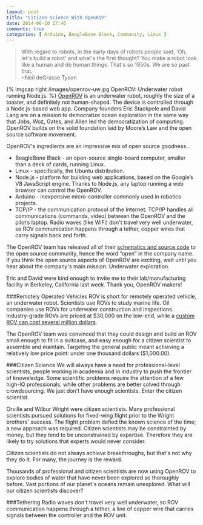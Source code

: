 ```yaml
---
layout: post
title: "Citizen Science With OpenROV"
date: 2014-06-10 17:46
comments: true
categories: [ Arduino, BeagleBone Black, Community, Linux ]
---
```

>With regard to robots, in the early days of robots people said, 'Oh, let's build a robot' and what's the first thought? You make a robot look like a human and do human things. That's so 1950s. We are so past that. 
><br/>~Neil deGrasse Tyson

{% imgcap right /images/openrov-uw.jpg OpenROV: Underwater robot running Node.js. %}
[OpenROV](http://openrov.com) is an underwater robot, roughly the size of a toaster, and definitely not human-shaped. The device is controlled through a Node.js-based web app. Company founders Eric Stackpole and David Lang are on a mission to democratize ocean exploration in the same way that Jobs, Woz, Gates, and Allen led the democratization of  computing. OpenROV builds on the solid foundation laid by Moore’s Law and the open source software movement. 

OpenROV's ingredients are an impressive mix of open source goodness...

* BeagleBone Black - an open-source single-board computer, smaller than a deck of cards, running Linux.
* Linux - specifically, the Ubuntu distribution.
* Node.js - platform for building web applications, based on the Google’s V8 JavaScript engine. Thanks to Node.js, any laptop running a web browser can control the OpenROV.
* Arduino - inexpensive micro-controller commonly used in robotics projects.
* TCP/IP - the communication protocol of the Internet. TCP/IP handles all communications (commands, video) between the OpenROV and the pilot’s laptop. Radio waves (like WiFi) don't travel very well underwater, so ROV communication happens through a tether, copper wires that carry signals back and forth.

The OpenROV team has released all of their [schematics and source code](https://github.com/openrov) to the open source community, hence the word “open” in the company name. If you think the open source aspects of OpenROV are exciting, wait until you hear about the company's main mission: Underwater exploration.
<!--more-->
Eric and David were kind enough to invite me to their lab/manufacturing facility in Berkeley, California last week. Thank you, OpenROV makers!

###Remotely Operated Vehicles 
ROV is short for remotely operated vehicle, an underwater robot. Scientists use ROVs to study marine life. Oil companies use ROVs for underwater construction and inspections. Industry-grade ROVs are priced at $30,000 on the low-end, while a [custom ROV can cost several million dollars](http://www.mbari.org/twenty/Tiburon.htm). 

The OpenROV team was convinced that they could design and build an ROV small enough to fit in a suitcase, and easy enough for a citizen scientist to assemble and maintain. Targeting the general public meant achieving a relatively low price point: under one thousand dollars ($1,000.00).

###Citizen Science
We will always have a need for professional-level scientists, people working in academia and in industry to push the frontier of knoweledge. Some scientific problems require the attention of a few high-IQ professionals, while other problems are better solved through crowdsourcing. We just don't have enough scientists. Enter the citizen scientist.

Orville and Wilbur Wright were citizen scientists. Many professional scientists pursued solutions for fixed-wing flight prior to the Wright brothers' success. The flight problem defied the known science of the time; a new approach was required. Citizen scientists may be constrainted by money, but they tend to be unconstrained by expertise. Therefore they are likely to try solutions that experts would never consider.

Citizen scientists do not always achieve breakthroughs, but that's not why they do it. For many, the journey is the reward.

Thousands of professional and citizen scientists are now using OpenROV to explore bodies of water that have never been explored so thoroughly before. Vast portions of our planet's oceans remain unexplored. What will our citizen scientists discover?

###Tethering
Radio waves don't travel very well underwater, so ROV communication happens through a tether, a line of copper wire that carries signals between the controller and the ROV unit.

